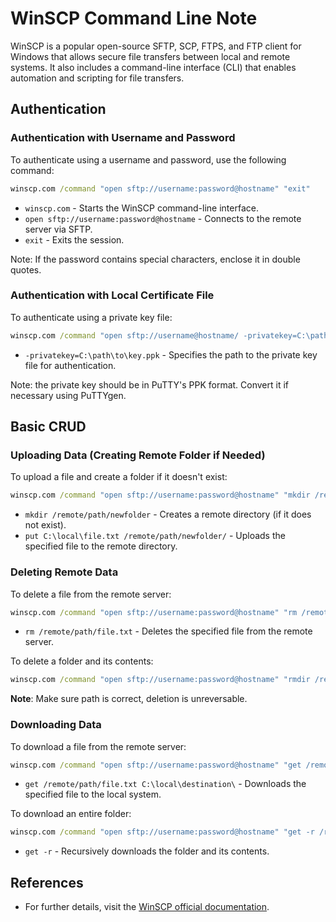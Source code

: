 # WinSCP Command Line Note


WinSCP is a popular open-source SFTP, SCP, FTPS, and FTP client for Windows that allows secure file transfers between local and remote systems. It also includes a command-line interface (CLI) that enables automation and scripting for file transfers.


## Authentication
### Authentication with Username and Password

To authenticate using a username and password, use the following command:

```cmd
winscp.com /command "open sftp://username:password@hostname" "exit"
```


- `winscp.com` - Starts the WinSCP command-line interface.
- `open sftp://username:password@hostname` - Connects to the remote server via SFTP.
- `exit` - Exits the session.

Note: If the password contains special characters, enclose it in double quotes.

### Authentication with Local Certificate File

To authenticate using a private key file:

```cmd
winscp.com /command "open sftp://username@hostname/ -privatekey=C:\path\to\key.ppk" "exit"
```

- `-privatekey=C:\path\to\key.ppk` - Specifies the path to the private key file for authentication.

Note: the private key should be in PuTTY's PPK format. Convert it if necessary using PuTTYgen.


## Basic CRUD
### Uploading Data (Creating Remote Folder if Needed)

To upload a file and create a folder if it doesn't exist:

```cmd
winscp.com /command "open sftp://username:password@hostname" "mkdir /remote/path/newfolder" "put C:\local\file.txt /remote/path/newfolder/" "exit"
```


- `mkdir /remote/path/newfolder` - Creates a remote directory (if it does not exist).
- `put C:\local\file.txt /remote/path/newfolder/` - Uploads the specified file to the remote directory.


### Deleting Remote Data

To delete a file from the remote server:

```cmd
winscp.com /command "open sftp://username:password@hostname" "rm /remote/path/file.txt" "exit"
```


- `rm /remote/path/file.txt` - Deletes the specified file from the remote server.

To delete a folder and its contents:

```cmd
winscp.com /command "open sftp://username:password@hostname" "rmdir /remote/path/folder" "exit"
```

**Note**: Make sure path is correct, deletion is unreversable.

### Downloading Data

To download a file from the remote server:

```cmd
winscp.com /command "open sftp://username:password@hostname" "get /remote/path/file.txt C:\local\destination\" "exit"
```

- `get /remote/path/file.txt C:\local\destination\` - Downloads the specified file to the local system.

To download an entire folder:

```cmd
winscp.com /command "open sftp://username:password@hostname" "get -r /remote/path/folder C:\local\destination\" "exit"
```


- `get -r` - Recursively downloads the folder and its contents.


## References

* For further details, visit the [WinSCP official documentation](https://winscp.net/).